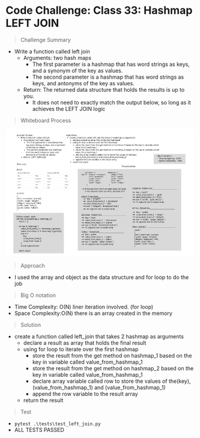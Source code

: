 # Code Challenge: Class 33: Hashmap LEFT JOIN 


> Challenge Summary
- Write a function called left join
  - Arguments: two hash maps
    - The first parameter is a hashmap that has word strings as keys, and a synonym of the key as values.
    - The second parameter is a hashmap that has word strings as keys, and antonyms of the key as values.
  - Return: The returned data structure that holds the results is up to you. 
    - It does not need to exactly match the output below, so long as it achieves the LEFT JOIN logic



> Whiteboard Process


![image](assets/hashmap-left-join.png)



> Approach
- I used the array and object as the data structure and for loop to do the job


>  Big O notation 
- Time Complexity: O(N) liner iteration involved. (for loop)
- Space Complexity:O(N) there is an array created in the memory


> Solution
- create a function called left_join that takes 2 hashmap as arguments
  - declare a result as array that holds the final result
  - using for loop to iterate over the first hashmap 
    - store the result from the get method on hashmap_1 based on the key in variable called value_from_hashmap_1 
    - store the result from the get method on hashmap_2 based on the key in variable called value_from_hashmap_1 
    - declare array variable called row to store the values of the(key), (value_from_hashmap_1) and (value_from_hashmap_1)
    - append the row variable to the result array 
  - return the result

> Test 
- `pytest .\tests\test_left_join.py`
- ALL TESTS PASSED